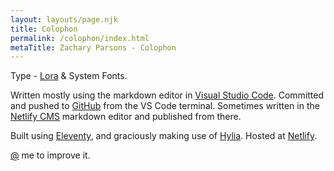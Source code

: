 ```yaml
---
layout: layouts/page.njk
title: Colophon
permalink: /colophon/index.html
metaTitle: Zachary Parsons - Colophon
---
```

Type - [Lora](https://fonts.google.com/specimen/Lora) & System Fonts.

Written mostly using the markdown editor in [Visual Studio Code](https://code.visualstudio.com/). Committed and pushed to [GitHub](https://github.com/) from the VS Code terminal. Sometimes written in the [Netlify CMS](https://www.netlifycms.org/) markdown editor and published from there.

Built using [Eleventy](https://www.11ty.dev/), and graciously making use of [Hylia](https://hylia.website). Hosted at [Netlify](https://www.netlify.com/).

[@](https://twitter.com/originalzedders) me to improve it.